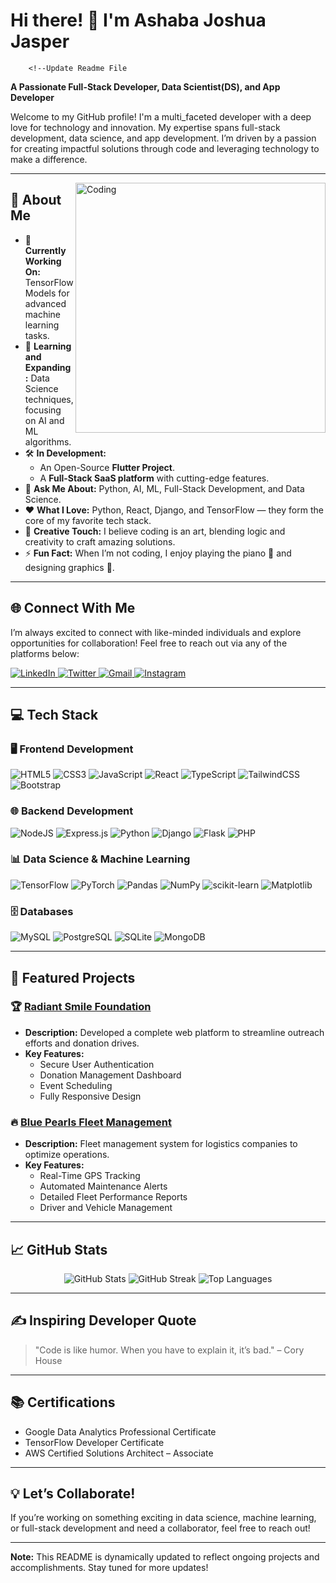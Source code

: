 # Hi there! 👋 I'm Ashaba Joshua Jasper
        <!--Update Readme File        
**A Passionate Full-Stack Developer, Data Scientist(DS), and App Developer**
         
Welcome to my GitHub profile! I'm a multi_faceted developer with a deep love for technology and innovation. My expertise spans full-stack development, data science, and app development. I’m driven by a passion for creating impactful solutions through code and leveraging technology to make a difference.
               
---      
    
<img align="right" alt="Coding" width="400" src="https://camo.githubusercontent.com/8189e5e3e5c0848ed6d22ea591e0cf962323ec716135617e1a3e25aae9cfe71d/68747470733a2f2f74656368737461636b2d67656e657261746f722e76657263656c2e6170702f707974686f6e2d69636f6e2e737667" />

## 📖 About Me

- 🔭 **Currently Working On:** TensorFlow Models for advanced machine learning tasks.
- 🌱 **Learning and Expanding:** Data Science techniques, focusing on AI and ML algorithms.
- 🛠️ **In Development:** 
  - An Open-Source **Flutter Project**.
  - A **Full-Stack SaaS platform** with cutting-edge features.
- 💬 **Ask Me About:** Python, AI, ML, Full-Stack Development, and Data Science.
- ❤️ **What I Love:** Python, React, Django, and TensorFlow — they form the core of my favorite tech stack.
- 🎨 **Creative Touch:** I believe coding is an art, blending logic and creativity to craft amazing solutions.
- ⚡ **Fun Fact:** When I’m not coding, I enjoy playing the piano 🎹 and designing graphics 🎨.

---

## 🌐 Connect With Me

I’m always excited to connect with like-minded individuals and explore opportunities for collaboration! Feel free to reach out via any of the platforms below:

<p align="left">
  <a href="https://www.linkedin.com/in/ashaba-jasper-29621b241/" target="_blank">
    <img src="https://img.shields.io/badge/-LinkedIn-%230077B5?style=for-the-badge&logo=linkedin&logoColor=white" alt="LinkedIn" />
  </a>
  <a href="https://twitter.com/ashaba_jasper" target="_blank">
    <img src="https://img.shields.io/badge/-Twitter-%231DA1F2?style=for-the-badge&logo=twitter&logoColor=white" alt="Twitter" />
  </a>
  <a href="mailto:ashabajasper@gmail.com" target="_blank">
    <img src="https://img.shields.io/badge/-Gmail-%23D14836?style=for-the-badge&logo=gmail&logoColor=white" alt="Gmail" />
  </a>
  <a href="https://www.instagram.com/ashabajasper/" target="_blank">
    <img src="https://img.shields.io/badge/-Instagram-%23E4405F?style=for-the-badge&logo=instagram&logoColor=white" alt="Instagram" />
  </a>
</p>

---

## 💻 Tech Stack

### 🖥️ Frontend Development
![HTML5](https://img.shields.io/badge/HTML5-%23E34F26?style=for-the-badge&logo=html5&logoColor=white)
![CSS3](https://img.shields.io/badge/CSS3-%231572B6?style=for-the-badge&logo=css3&logoColor=white)
![JavaScript](https://img.shields.io/badge/JavaScript-%23323330?style=for-the-badge&logo=javascript&logoColor=%23F7DF1E)
![React](https://img.shields.io/badge/React-%2320232a?style=for-the-badge&logo=react&logoColor=%2361DAFB)
![TypeScript](https://img.shields.io/badge/TypeScript-%23007ACC?style=for-the-badge&logo=typescript&logoColor=white)
![TailwindCSS](https://img.shields.io/badge/Tailwind_CSS-%2338B2AC?style=for-the-badge&logo=tailwind-css&logoColor=white)
![Bootstrap](https://img.shields.io/badge/Bootstrap-%23563D7C?style=for-the-badge&logo=bootstrap&logoColor=white)

### 🌐 Backend Development
![NodeJS](https://img.shields.io/badge/Node.js-6DA55F?style=for-the-badge&logo=node.js&logoColor=white)
![Express.js](https://img.shields.io/badge/Express.js-%23404d59?style=for-the-badge&logo=express&logoColor=%2361DAFB)
![Python](https://img.shields.io/badge/Python-3670A0?style=for-the-badge&logo=python&logoColor=ffdd54)
![Django](https://img.shields.io/badge/Django-%23092E20?style=for-the-badge&logo=django&logoColor=white)
![Flask](https://img.shields.io/badge/Flask-%23000?style=for-the-badge&logo=flask&logoColor=white)
![PHP](https://img.shields.io/badge/PHP-%23777BB4?style=for-the-badge&logo=php&logoColor=white)

### 📊 Data Science & Machine Learning
![TensorFlow](https://img.shields.io/badge/TensorFlow-%23FF6F00?style=for-the-badge&logo=TensorFlow&logoColor=white)
![PyTorch](https://img.shields.io/badge/PyTorch-%23EE4C2C?style=for-the-badge&logo=PyTorch&logoColor=white)
![Pandas](https://img.shields.io/badge/Pandas-%23150458?style=for-the-badge&logo=pandas&logoColor=white)
![NumPy](https://img.shields.io/badge/NumPy-%23013243?style=for-the-badge&logo=numpy&logoColor=white)
![scikit-learn](https://img.shields.io/badge/scikit--learn-%23F7931E?style=for-the-badge&logo=scikit-learn&logoColor=white)
![Matplotlib](https://img.shields.io/badge/Matplotlib-%23ffffff?style=for-the-badge&logo=matplotlib&logoColor=black)

### 🗄️ Databases
![MySQL](https://img.shields.io/badge/MySQL-%2300f?style=for-the-badge&logo=mysql&logoColor=white)
![PostgreSQL](https://img.shields.io/badge/PostgreSQL-%23316192?style=for-the-badge&logo=postgresql&logoColor=white)
![SQLite](https://img.shields.io/badge/SQLite-%2307405e?style=for-the-badge&logo=sqlite&logoColor=white)
![MongoDB](https://img.shields.io/badge/MongoDB-%234ea94b?style=for-the-badge&logo=mongodb&logoColor=white)

---

## 🚀 Featured Projects

### 🏆 [Radiant Smile Foundation](https://github.com/AshabaJasper/RadiantSmileFoundation)
- **Description:** Developed a complete web platform to streamline outreach efforts and donation drives.
- **Key Features:**
  - Secure User Authentication
  - Donation Management Dashboard
  - Event Scheduling
  - Fully Responsive Design

### 🔥 [Blue Pearls Fleet Management](https://github.com/AshabaJasper/BluePearlsFleet)
- **Description:** Fleet management system for logistics companies to optimize operations.
- **Key Features:**
  - Real-Time GPS Tracking
  - Automated Maintenance Alerts
  - Detailed Fleet Performance Reports
  - Driver and Vehicle Management

---

## 📈 GitHub Stats

<p align="center">
  <img src="https://github-readme-stats.vercel.app/api?username=AshabaJasper&show_icons=true&theme=tokyonight" alt="GitHub Stats" />
  <img src="https://github-readme-streak-stats.herokuapp.com/?user=AshabaJasper&theme=tokyonight" alt="GitHub Streak" />
  <img src="https://github-readme-stats.vercel.app/api/top-langs/?username=AshabaJasper&layout=compact&theme=tokyonight" alt="Top Languages" />
</p>

---

## ✍️ Inspiring Developer Quote

> "Code is like humor. When you have to explain it, it’s bad." – Cory House

---

## 📚 Certifications

- Google Data Analytics Professional Certificate
- TensorFlow Developer Certificate
- AWS Certified Solutions Architect – Associate

---

## 💡 Let’s Collaborate!

If you’re working on something exciting in data science, machine learning, or full-stack development and need a collaborator, feel free to reach out!

---

**Note:** This README is dynamically updated to reflect ongoing projects and accomplishments. Stay tuned for more updates!
